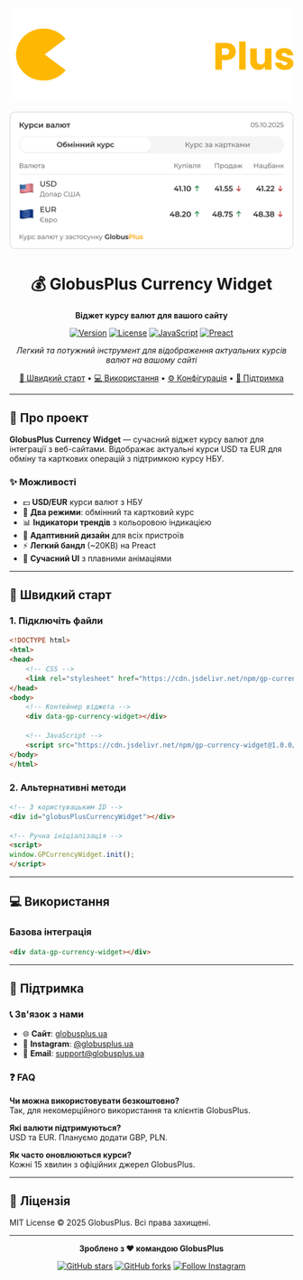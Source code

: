 
<div align="center">

![GlobusPlus Logo](image/w-logo.svg)

![GlobusPlus Logo](image/widget.png)

# 💰 GlobusPlus Currency Widget

**Віджет курсу валют для вашого сайту**

[![Version](https://img.shields.io/badge/version-1.0.0-ff8c00.svg)](https://github.com/globusplus/currency-widget)
[![License](https://img.shields.io/badge/license-MIT-ff8c00.svg)](LICENSE)
[![JavaScript](https://img.shields.io/badge/JavaScript-ES6+-ff8c00.svg)](https://developer.mozilla.org/en-US/docs/Web/JavaScript)
[![Preact](https://img.shields.io/badge/Preact-10.x-ff8c00.svg)](https://preactjs.com/)

*Легкий та потужний інструмент для відображення актуальних курсів валют на вашому сайті*

[🚀 Швидкий старт](#-швидкий-старт) • [💻 Використання](#-використання) • [⚙️ Конфігурація](#️-конфігурація) • [🤝 Підтримка](#-підтримка)

</div>

---

## 🎯 Про проект

**GlobusPlus Currency Widget** — сучасний віджет курсу валют для інтеграції з веб-сайтами. Відображає актуальні курси USD та EUR для обміну та карткових операцій з підтримкою курсу НБУ.

### ✨ Можливості

- 💵 **USD/EUR** курси валют з НБУ
- 🔄 **Два режими**: обмінний та картковий курс
- 📊 **Індикатори трендів** з кольоровою індикацією
- 📱 **Адаптивний дизайн** для всіх пристроїв
- ⚡ **Легкий бандл** (~20KB) на Preact
- 🎨 **Сучасний UI** з плавними анімаціями

---

## 🚀 Швидкий старт

### 1. Підключіть файли

```html
<!DOCTYPE html>
<html>
<head>
    <!-- CSS -->
    <link rel="stylesheet" href="https://cdn.jsdelivr.net/npm/gp-currency-widget@1.0.0/gp-currency-widget.css">
</head>
<body>
    <!-- Контейнер віджета -->
    <div data-gp-currency-widget></div>
    
    <!-- JavaScript -->
    <script src="https://cdn.jsdelivr.net/npm/gp-currency-widget@1.0.0/gp-currency-widget.iife.js" defer></script>
</body>
</html>
```

### 2. Альтернативні методи

```html
<!-- З користувацьким ID -->
<div id="globusPlusCurrencyWidget"></div>

<!-- Ручна ініціалізація -->
<script>
window.GPCurrencyWidget.init();
</script>
```

---

## 💻 Використання

### Базова інтеграція

```html
<div data-gp-currency-widget></div>
```

---

## 🤝 Підтримка

### 📞 Зв'язок з нами

- 🌐 **Сайт**: [globusplus.ua](https://globusplus.ua)
- 📱 **Instagram**: [@globusplus.ua](https://www.instagram.com/globusplus.ua/)
- 📧 **Email**: support@globusplus.ua

### ❓ FAQ

**Чи можна використовувати безкоштовно?**  
Так, для некомерційного використання та клієнтів GlobusPlus.

**Які валюти підтримуються?**  
USD та EUR. Плануємо додати GBP, PLN.

**Як часто оновлюються курси?**  
Кожні 15 хвилин з офіційних джерел GlobusPlus.

---

## 📄 Ліцензія

MIT License © 2025 GlobusPlus. Всі права захищені.

---

<div align="center">

**Зроблено з ❤️ командою GlobusPlus**

[![GitHub stars](https://img.shields.io/github/stars/globusplus/currency-widget?style=social)](https://github.com/globusplus/currency-widget/stargazers)
[![GitHub forks](https://img.shields.io/github/forks/globusplus/currency-widget?style=social)](https://github.com/globusplus/currency-widget/network/members)
[![Follow Instagram](https://img.shields.io/badge/Instagram-@globusplus.ua-ff8c00?style=social&logo=instagram)](https://www.instagram.com/globusplus.ua/)
</div>